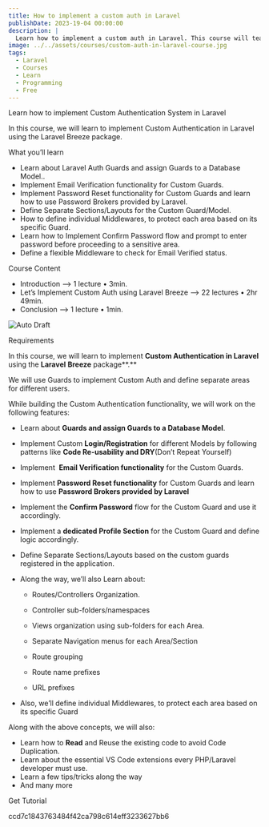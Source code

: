 ```yaml
---
title: How to implement a custom auth in Laravel
publishDate: 2023-19-04 00:00:00
description: |
  Learn how to implement a custom auth in Laravel. This course will teach you how to create a custom auth in Laravel using the built-in authentication system.
image: ../../assets/courses/custom-auth-in-laravel-course.jpg
tags:
  - Laravel
  - Courses
  - Learn
  - Programming
  - Free
---
```


Learn how to implement Custom Authentication System in Laravel

In this course, we will learn to implement Custom Authentication in Laravel using the Laravel Breeze package.

What you’ll learn

*   Learn about Laravel Auth Guards and assign Guards to a Database Model..
*   Implement Email Verification functionality for Custom Guards.
*   Implement Password Reset functionality for Custom Guards and learn how to use Password Brokers provided by Laravel.
*   Define Separate Sections/Layouts for the Custom Guard/Model.
*   How to define individual Middlewares, to protect each area based on its specific Guard.
*   Learn how to Implement Confirm Password flow and prompt to enter password before proceeding to a sensitive area.
*   Define a flexible Middleware to check for Email Verified status.

Course Content

*   Introduction –> 1 lecture • 3min.
*   Let’s Implement Custom Auth using Laravel Breeze –> 22 lectures • 2hr 49min.
*   Conclusion –> 1 lecture • 1min.

![Auto Draft](https://img-c.udemycdn.com/course/750x422/5072118_0585_3.jpg "Auto Draft")

Requirements

In this course, we will learn to implement **Custom Authentication in Laravel** using the **Laravel** **Breeze** package**.**

We will use Guards to implement Custom Auth and define separate areas for different users.


While building the Custom Authentication functionality, we will work on the following features:

*   Learn about **Guards and assign Guards to a Database Model**.
*   Implement Custom **Login/Registration** for different Models by following patterns like **Code Re-usability and DRY**(Don’t Repeat Yourself)
*   Implement  **Email Verification functionality** for the Custom Guards.
*   Implement **Password Reset functionality** for Custom Guards and learn how to use **Password Brokers provided by Laravel**
*   Implement the **Confirm Password** flow for the Custom Guard and use it accordingly.
*   Implement a **dedicated Profile Section** for the Custom Guard and define logic accordingly.
*   Define Separate Sections/Layouts based on the custom guards registered in the application.
*   Along the way, we’ll also Learn about:

    *   Routes/Controllers Organization.

    *   Controller sub-folders/namespaces
    *   Views organization using sub-folders for each Area.
    *   Separate Navigation menus for each Area/Section
    *   Route grouping
    *   Route name prefixes
    *   URL prefixes
*   Also, we’ll define individual Middlewares, to protect each area based on its specific Guard

Along with the above concepts, we will also:

*   Learn how to **Read** and Reuse the existing code to avoid Code Duplication.
*   Learn about the essential VS Code extensions every PHP/Laravel developer must use.
*   Learn a few tips/tricks along the way
*   And many more

Get Tutorial

ccd7c1843763484f42ca798c614eff3233627bb6
